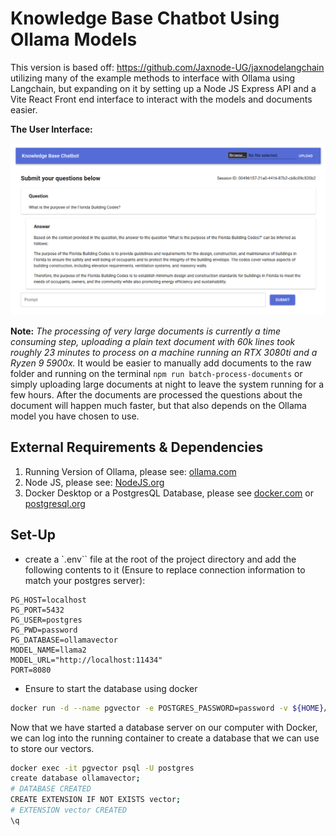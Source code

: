 # Knowledge Base Chatbot Using Ollama Models

This version is based off: https://github.com/Jaxnode-UG/jaxnodelangchain utilizing many of the example methods to interface with Ollama using Langchain, but expanding on it by setting up a Node JS Express API and a Vite React Front end interface to interact with the models and documents easier.

**The User Interface:**

![knowledge-base-bot user interface](./readme/knowledge-base-bot_in-action.png)

**Note:** _The processing of very large documents is currently a time consuming step, uploading a plain text document with 60k lines took roughly 23 minutes to process on a machine running an RTX 3080ti and a Ryzen 9 5900x._ It would be easier to manually add documents to the raw folder and running on the terminal `npm run batch-process-documents` or simply uploading large documents at night to leave the system running for a few hours. After the documents are processed the questions about the document will happen much faster, but that also depends on the Ollama model you have chosen to use.

## External Requirements & Dependencies

1. Running Version of Ollama, please see: [ollama.com](https://ollama.com/)
2. Node JS, please see: [NodeJS.org](https://nodejs.org)
3. Docker Desktop or a PostgresQL Database, please see [docker.com](https://www.docker.com/) or [postgresql.org](https://postgresql.org)

## Set-Up

- create a `.env`` file at the root of the project directory and add the following contents to it (Ensure to replace connection information to match your postgres server):

```env
PG_HOST=localhost
PG_PORT=5432
PG_USER=postgres
PG_PWD=password
PG_DATABASE=ollamavector
MODEL_NAME=llama2
MODEL_URL="http://localhost:11434"
PORT=8080
```

- Ensure to start the database using docker

```bash
docker run -d --name pgvector -e POSTGRES_PASSWORD=password -v ${HOME}/pgvector/:/var/lib/postgresql/data -p 5432:5432 pgvector/pgvector:pg16
```

Now that we have started a database server on our computer with Docker, we can log into the running container to create a database that we can use to store our vectors.

```bash
docker exec -it pgvector psql -U postgres
create database ollamavector;
# DATABASE CREATED
CREATE EXTENSION IF NOT EXISTS vector;
# EXTENSION vector CREATED
\q
```
